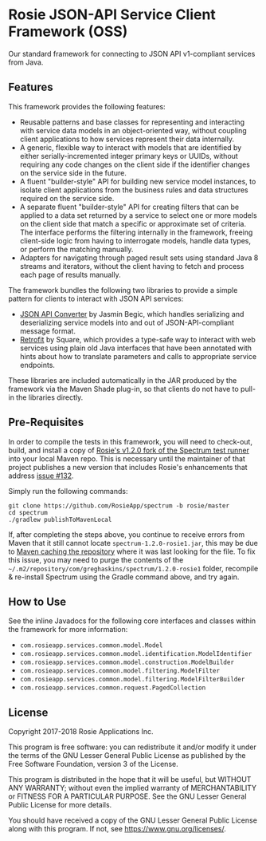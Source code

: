 # Rosie JSON-API Service Client Framework (OSS)
Our standard framework for connecting to JSON API v1-compliant services from Java.

## Features
This framework provides the following features:
 - Reusable patterns and base classes for representing and interacting with service data models in 
   an object-oriented way, without coupling client applications to how services represent their data
   internally.
 - A generic, flexible way to interact with models that are identified by either 
   serially-incremented integer primary keys or UUIDs, without requiring any code changes on the
   client side if the identifier changes on the service side in the future.
 - A fluent "builder-style" API for building new service model instances, to isolate client
   applications from the business rules and data structures required on the service side.
 - A separate fluent "builder-style" API for creating filters that can be applied to a data set
   returned by a service to select one or more models on the client side that match a specific or
   approximate set of criteria. The interface performs the filtering internally in the framework,
   freeing client-side logic from having to interrogate models, handle data types, or perform the
   matching manually.
 - Adapters for navigating through paged result sets using standard Java 8 streams and iterators,
   without the client having to fetch and process each page of results manually.

The framework bundles the following two libraries to provide a simple pattern for clients to 
interact with JSON API services:
 - [JSON API Converter](https://github.com/jasminb/jsonapi-converter) by Jasmin Begic, which
   handles serializing and deserializing service models into and out of JSON-API-compliant message
   format.
 - [Retrofit](https://github.com/square/retrofit) by Square, which provides a type-safe way to
   interact with web services using plain old Java interfaces that have been annotated with hints
   about how to translate parameters and calls to appropriate service endpoints.

These libraries are included automatically in the JAR produced by the framework via the Maven Shade
plug-in, so that clients do not have to pull-in the libraries directly.

## Pre-Requisites
In order to compile the tests in this framework, you will need to check-out, build, and install a 
copy of [Rosie's v1.2.0 fork of the Spectrum test runner](https://github.com/RosieApp/spectrum/releases/tag/1.2.0-rosie1)
into your local Maven repo. This is necessary until the maintainer of that project publishes a new 
version that includes Rosie's enhancements that address 
[issue #132](https://github.com/greghaskins/spectrum/pull/133).

Simply run the following commands:
```
git clone https://github.com/RosieApp/spectrum -b rosie/master
cd spectrum
./gradlew publishToMavenLocal
```

If, after completing the steps above, you continue to receive errors from Maven that it still cannot 
locate `spectrum-1.2.0-rosie1.jar`, this may be due to 
[Maven caching the repository](https://stackoverflow.com/questions/12517129/maven-fails-to-find-local-artifact) 
where it was last looking for the file. To fix this issue, you may need to purge the contents of the
`~/.m2/repository/com/greghaskins/spectrum/1.2.0-rosie1` folder,
recompile & re-install Spectrum using the Gradle command above, and try again.

## How to Use
See the inline Javadocs for the following core interfaces and classes within the framework for 
more information:
 - `com.rosieapp.services.common.model.Model`
 - `com.rosieapp.services.common.model.identification.ModelIdentifier`
 - `com.rosieapp.services.common.model.construction.ModelBuilder`
 - `com.rosieapp.services.common.model.filtering.ModelFilter`
 - `com.rosieapp.services.common.model.filtering.ModelFilterBuilder`
 - `com.rosieapp.services.common.request.PagedCollection`
 
 ## License
 Copyright 2017-2018 Rosie Applications Inc.

 This program is free software: you can redistribute it and/or modify
 it under the terms of the GNU Lesser General Public License as published by
 the Free Software Foundation, version 3 of the License.

 This program is distributed in the hope that it will be useful,
 but WITHOUT ANY WARRANTY; without even the implied warranty of
 MERCHANTABILITY or FITNESS FOR A PARTICULAR PURPOSE.  See the
 GNU Lesser General Public License for more details.

 You should have received a copy of the GNU Lesser General Public License
 along with this program.  If not, see <https://www.gnu.org/licenses/>.
